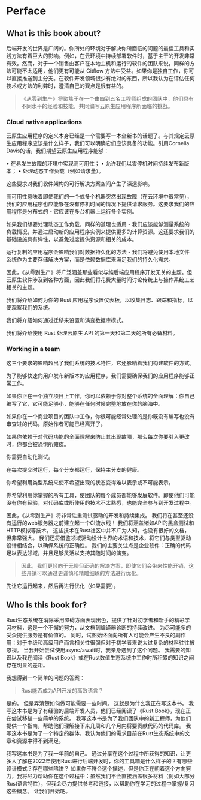# Perface

## What is this book about?

后端开发的世界是广阔的。你所处的环境对于解决你所面临的问题的最佳工具和实践方法有着巨大的影响。例如，在云环境中持续部署软件时，基于主干的开发非常有效。然而，对于一个销售由客户在本地主机和运行的软件的团队来说，同样的方法可能不太适用，他们更有可能从 Gitflow 方法中受益。如果你是独自工作，你可以直接推送到主分支。在软件开发领域很少有绝对的东西，所以我认为在评估任何技术或方法的利弊时，澄清自己的观点是很有益的。

> 《从零到生产》将聚焦于在一个由四到五名工程师组成的团队中，他们具有不同水平的经验和技能，共同编写云原生应用程序所面临的挑战。

### Cloud native applications

云原生应用程序的定义本身已经是一个需要写一本全新书的话题了。与其规定云原生应用程序应该是什么样子，我们可以明确它们应该具备的功能。引用Cornelia Davis的话，我们期望云原生应用程序能够：

• 在易发生故障的环境中实现高可用性；
• 允许我们以零停机时间持续发布新版本；
• 处理动态工作负载（例如请求量）。

这些要求对我们软件架构的可行解决方案空间产生了深远影响。

高可用性意味着即使我们的一个或多个机器突然出现故障（在云环境中很常见），我们的应用程序也应能够在没有停机时间的情况下提供请求服务。这要求我们的应用程序是分布式的 - 它应该在多台机器上运行多个实例。

如果我们想要处理动态工作负载，同样的道理也适用 - 我们应该能够测量系统的负载情况，并通过启动新的应用程序实例来提供更多的计算资源。这还要求我们的基础设施具有弹性，以避免过度提供资源和相关的成本。

运行复制的应用程序会影响我们对数据持久化的方法 - 我们将避免使用本地文件系统作为主要存储解决方案，而是依赖数据库来满足我们的持久化需求。

因此，《从零到生产》将广泛涵盖那些看似与纯后端应用程序开发无关的主题。但云原生软件涉及到各种方面，因此我们将花费大量时间讨论传统上与操作系统工艺相关的主题。

我们将介绍如何为你的 Rust 应用程序设置仪表板，以收集日志、跟踪和指标，以便观察我们的系统。

我们将介绍如何通过迁移来设置和演变数据库模式。

我们将介绍使用 Rust 处理云原生 API 的第一天和第二天的所有必备材料。

### Working in a team

这三个要求的影响超出了我们系统的技术特性，它还影响着我们构建软件的方式。

为了能够快速向用户发布新版本的应用程序，我们需要确保我们的应用程序能够正常工作。

如果你正在一个独立项目上工作，你可以依赖于你对整个系统的全面理解：你自己编写了它，它可能足够小，能够在任何时候完整地放在你的脑海中。

如果你在一个商业项目的团队中工作，你很可能经常处理的是你既没有编写也没有审查过的代码。原始作者可能已经离开了。

如果你依赖于对代码功能的全面理解来防止其出现故障，那么每次你要引入更改时，你都会被恐惧所瘫痪。

你需要自动化测试。

在每次提交时运行，每个分支都运行，保持主分支的健康。

你希望利用类型系统来使不希望出现的状态变得难以表示或不可能表示。

你希望利用你掌握的所有工具，使团队的每个成员都能够发展软件。即使他们可能没有你有经验，对代码库或所使用的技术不太熟悉，也能完全参与到开发过程中。

因此，《从零到生产》将非常注重测试驱动的开发和持续集成。
我们将在甚至还没有运行的web服务器之前建立起一个CI流水线！
我们将涵盖诸如API的黑盒测试和HTTP模拟等技术。
这些技术在Rust社区中并不广为人知，也没有很好的文档，但非常强大。
我们还将借鉴领域驱动设计世界的术语和技术，将它们与类型驱动设计相结合，以确保系统的正确性。
我们的主要关注点是企业软件：正确的代码足以表达领域，并且足够灵活以支持其随时间的演变。

> 因此，我们更倾向于无聊但正确的解决方案，即使它们会带来性能开销，这些开销可以通过更谨慎和精雕细琢的方法进行优化。

先让它运行起来，然后再进行优化（如果需要）。

## Who is this book for?

Rust生态系统在消除采用障碍方面表现出色，提供了针对初学者和新手的精彩学习材料，这是一个不懈的努力，从文档到编译器诊断的持续改进。
为尽可能多的受众提供服务是有价值的。
同时，试图始终面向所有人可能会产生不良的副作用：对于中级和高级用户而言相关性很强但对于初学者来说太过复杂的材料往往被忽视。
当我开始尝试使用async/await时，我亲身遇到了这个问题。
我需要的知识以及我在阅读《Rust Book》或在Rust数值生态系统中工作时所积累的知识之间存在明显的差距。

我想得到一个简单的问题的答案：

> Rust能否成为API开发的高效语言？

是的。
但是弄清楚如何做可能需要一些时间。
这就是为什么我正在写这本书。
我写这本书是为了有经验的后端开发人员，他们已经阅读了《Rust Book》，现在正在尝试移植一些简单的系统。
我写这本书是为了我们团队中的新工程师，为他们提供一个指南，帮助他们理解接下来几周和几个月内将要贡献代码的代码库。
我写这本书是为了一个特定的群体，我认为他们的需求目前在Rust生态系统中的文章和资源中得不到满足。

我写这本书是为了我一年前的自己。
通过分享在这个过程中所获得的知识，让更多人了解在2022年使用Rust进行后端开发时，你的工具箱是什么样子的？有哪些设计模式？存在哪些陷阱？
如果你不符合这个描述，但是你正在朝着这个方向努力，我将尽力帮助你在这个过程中：虽然我们不会直接涵盖很多材料（例如大部分Rust语言特性），但我会尽力提供参考和链接，以帮助你在学习的过程中掌握/复习这些概念。
让我们开始吧。
